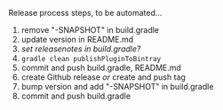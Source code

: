 Release process steps, to be automated...

1. remove "-SNAPSHOT" in build.gradle
1. update version in README.md
1. _set releasenotes in build.gradle?_
1. `gradle clean publishPluginToBintray`
1. commit and push build.gradle, README.md
1. create Github release _or_ create and push tag
1. bump version and add "-SNAPSHOT" in build.gradle
1. commit and push build.gradle
